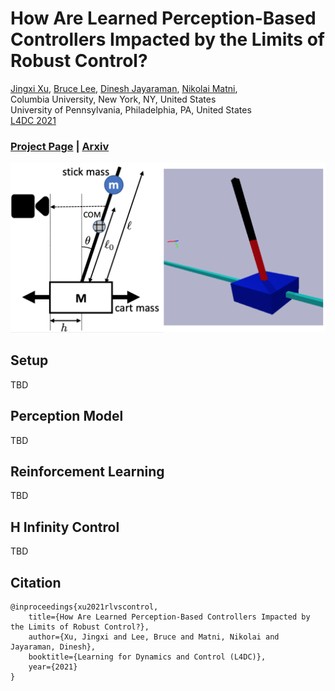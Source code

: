 # How Are Learned Perception-Based Controllers Impacted by the Limits of Robust Control?

[Jingxi Xu](https://jxu.ai),
[Bruce Lee](https://brucedlee.github.io/),
[Dinesh Jayaraman](https://www.seas.upenn.edu/~dineshj/),
[Nikolai Matni](https://nikolaimatni.github.io/),
<br>
Columbia University, New York, NY, United States<br>
University of Pennsylvania, Philadelphia, PA, United States<br>
[L4DC 2021](https://l4dc.ethz.ch/)

### [Project Page](https://jxu.ai/rl-vs-control-web/) | [Arxiv](https://arxiv.org/abs/2104.00827)

  <p align="left">
  <img src="imgs/cartpole.png" width=600>
  </p>

## Setup

TBD

## Perception Model

TBD

## Reinforcement Learning

TBD

## H Infinity Control

TBD

## Citation

```
@inproceedings{xu2021rlvscontrol,
	title={How Are Learned Perception-Based Controllers Impacted by the Limits of Robust Control?},
	author={Xu, Jingxi and Lee, Bruce and Matni, Nikolai and Jayaraman, Dinesh},
	booktitle={Learning for Dynamics and Control (L4DC)},
	year={2021}
}
```
